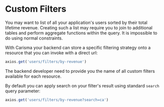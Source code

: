 # Custom Filters

You may want to list of all your application's users sorted by their total lifetime revenue. Creating such a list may require you to join to additional tables and perform aggregate functions within the query. It is impossible to do using normal constraints.

With Carisma your backend can store a specific filtering strategy onto a resource that you can invoke with a direct url:

```javascript
axios.get('users/filters/by-revenue')
```

The backend developer need to provide you the name of all custom filters available for each resource. 

By default you can apply search on your filter's result using standard `search` query parameter:

```javascript
axios.get('users/filters/by-revenue?search=ca')
```

